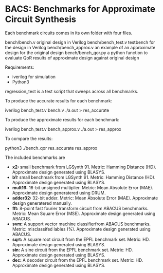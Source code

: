 # BACS: Benchmarks for Approximate Circuit Synthesis

Each benchmark circuits comes in its own folder with four files.

bench/bench.v           original design in Verilog
bench/bench_test.v      testbench for the design in Verilog
bench/bench_approx.v    an example of an approximate design for the original design
bench/bench_qor.py      a python function to evaluate QoR results of approximate design against original design

Requirements:
- iverilog for simulation
- Python3

regression_test is a test script that sweeps across all benchmarks.

To produce the accurate results for each benchmark:

iverilog bench_test.v bench.v
./a.out > res_accurate

To produce the approximate results for each benchmark:

iverilog bench_test.v bench_approx.v
./a.out > res_approx

To compare the results:

python3 ./bench_qor res_accurate res_approx

The included benchmarks are

- **x2:**      small benchmark from LGSynth 91. Metric: Hamming Distance (HD). Approximate design generated using BLASYS.
- **b1:**      small benchmark from LGSynth 91. Metric: Hamming Distance (HD). Approximate design generated using BLASYS.
- **mult16:**  16-bit unsigned multiplier. Metric: Mean Absolute Error (MAE). Approximate design generatered using DRUM.
- **adder32:** 32-bit adder. Metric: Mean Absolute Error (MAE). Approximate design generatered manually.
- **fft:**     8-point fast fourier transform circuit from ABACUS benchmarks. Metric: Mean Square Error (MSE). Approximate design generated using ABACUS.
- **svm:**     A support vector machine classifierfrom ABACUS benchmarks.  Metric: misclassifed lables (%). Approximate design generated using ABACUS.
- **sqrt:**    A square root circuit from the EPFL benchmark set. Metric: HD. Approximate design generated using BLASYS.
- **sin:**     A sine circuit from the EPFL benchmark set. Metric: HD. Approximate design generated using BLASYS.
- **dec:**     A decoder circuit from the EPFL benchmark set. Metric: HD. Approximate design generated using BLASYS.

